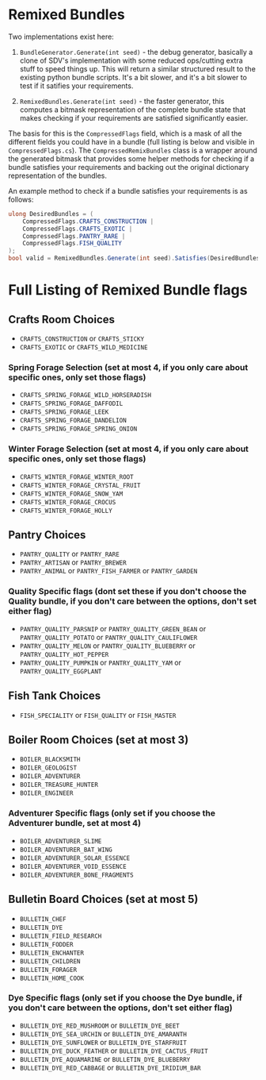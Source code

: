 ﻿# Remixed Bundles

Two implementations exist here:

1. `BundleGenerator.Generate(int seed)` - the debug generator, basically a clone of SDV's implementation with some reduced ops/cutting extra stuff to speed things up. This will return a similar structured result to the existing python bundle scripts. It's a bit slower, and it's a bit slower to test if it satifies your requirements.

2. `RemixedBundles.Generate(int seed)` - the faster generator, this computes a bitmask representation of the complete bundle state that makes checking if your requirements are satisfied significantly easier.

The basis for this is the `CompressedFlags` field, which is a mask of all the different fields you could have in a bundle (full listing is below and visible in `CompressedFlags.cs`). The `CompressedRemixBundles` class is a wrapper around the generated bitmask that provides some helper methods for checking if a bundle satisfies your requirements and backing out the original dictionary representation of the bundles.

An example method to check if a bundle satisfies your requirements is as follows:

```cs
ulong DesiredBundles = (
    CompressedFlags.CRAFTS_CONSTRUCTION |
    CompressedFlags.CRAFTS_EXOTIC |
    CompressedFlags.PANTRY_RARE |
    CompressedFlags.FISH_QUALITY
);
bool valid = RemixedBundles.Generate(int seed).Satisfies(DesiredBundles);

```

# Full Listing of Remixed Bundle flags

## Crafts Room Choices
* `CRAFTS_CONSTRUCTION` or `CRAFTS_STICKY`
* `CRAFTS_EXOTIC` or `CRAFTS_WILD_MEDICINE`

### Spring Forage Selection (set at most 4, if you only care about specific ones, only set those flags)
* `CRAFTS_SPRING_FORAGE_WILD_HORSERADISH`
* `CRAFTS_SPRING_FORAGE_DAFFODIL`
* `CRAFTS_SPRING_FORAGE_LEEK`
* `CRAFTS_SPRING_FORAGE_DANDELION`
* `CRAFTS_SPRING_FORAGE_SPRING_ONION`

### Winter Forage Selection (set at most 4, if you only care about specific ones, only set those flags)
* `CRAFTS_WINTER_FORAGE_WINTER_ROOT`
* `CRAFTS_WINTER_FORAGE_CRYSTAL_FRUIT`
* `CRAFTS_WINTER_FORAGE_SNOW_YAM`
* `CRAFTS_WINTER_FORAGE_CROCUS`
* `CRAFTS_WINTER_FORAGE_HOLLY`

## Pantry Choices
* `PANTRY_QUALITY` or `PANTRY_RARE`
* `PANTRY_ARTISAN` or `PANTRY_BREWER`
* `PANTRY_ANIMAL` or `PANTRY_FISH_FARMER` or `PANTRY_GARDEN`

### Quality Specific flags (dont set these if you don't choose the Quality bundle, if you don't care between the options, don't set either flag)
* `PANTRY_QUALITY_PARSNIP` or `PANTRY_QUALITY_GREEN_BEAN` or `PANTRY_QUALITY_POTATO` or `PANTRY_QUALITY_CAULIFLOWER`
* `PANTRY_QUALITY_MELON` or `PANTRY_QUALITY_BLUEBERRY` or `PANTRY_QUALITY_HOT_PEPPER`
* `PANTRY_QUALITY_PUMPKIN` or `PANTRY_QUALITY_YAM` or `PANTRY_QUALITY_EGGPLANT`

## Fish Tank Choices
* `FISH_SPECIALITY` or `FISH_QUALITY` or `FISH_MASTER`

## Boiler Room Choices (set at most 3)
* `BOILER_BLACKSMITH`
* `BOILER_GEOLOGIST`
* `BOILER_ADVENTURER`
* `BOILER_TREASURE_HUNTER`
* `BOILER_ENGINEER`

### Adventurer Specific flags (only set if you choose the Adventurer bundle, set at most 4)
* `BOILER_ADVENTURER_SLIME`
* `BOILER_ADVENTURER_BAT_WING`
* `BOILER_ADVENTURER_SOLAR_ESSENCE`
* `BOILER_ADVENTURER_VOID_ESSENCE`
* `BOILER_ADVENTURER_BONE_FRAGMENTS`

## Bulletin Board Choices (set at most 5)
* `BULLETIN_CHEF`
* `BULLETIN_DYE`
* `BULLETIN_FIELD_RESEARCH`
* `BULLETIN_FODDER`
* `BULLETIN_ENCHANTER`
* `BULLETIN_CHILDREN`
* `BULLETIN_FORAGER`
* `BULLETIN_HOME_COOK`

### Dye Specific flags (only set if you choose the Dye bundle, if you don't care between the options, don't set either flag)
* `BULLETIN_DYE_RED_MUSHROOM` or `BULLETIN_DYE_BEET`
* `BULLETIN_DYE_SEA_URCHIN` or `BULLETIN_DYE_AMARANTH`
* `BULLETIN_DYE_SUNFLOWER` or `BULLETIN_DYE_STARFRUIT`
* `BULLETIN_DYE_DUCK_FEATHER` or `BULLETIN_DYE_CACTUS_FRUIT`
* `BULLETIN_DYE_AQUAMARINE` or `BULLETIN_DYE_BLUEBERRY`
* `BULLETIN_DYE_RED_CABBAGE` or `BULLETIN_DYE_IRIDIUM_BAR`
